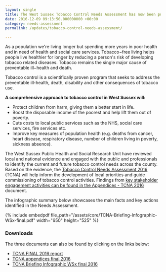 ```yaml
---
layout: single
title: The West Sussex Tobacco Control Needs Assessment has now been published
date: 2016-12-09 09:13:50.000000000 +00:00
category: needs-assessment
permalink: /updates/tobacco-control-needs-assessment/

---
```

As a population we're living longer but spending more years in poor health and in need of health and social care services. Tobacco−free living helps people live healthier for longer by reducing a person's risk of developing tobacco related diseases. Tobacco remains the single major cause of preventable ill−health and death.

Tobacco control is a scientifically proven program that seeks to address the preventable ill-health, death, disability and other consequences of tobacco use.

**A comprehensive approach to tobacco control in West Sussex will:**

+ Protect children from harm, giving them a better start in life.
+ Boost the disposable income of the poorest and help lift them out of poverty.
+ Cuts costs to local public services such as the NHS, social care services, fire services etc.
+ Improve key measures of population health (e.g. deaths from cancer, heart disease, respiratory disease, number of children living in poverty, sickness absence).

The West Sussex Public Health and Social Research Unit have reviewed local and national evidence and engaged with the public and professionals to identify the current and future tobacco control needs across the county. Based on the evidence, the [Tobacco Control Needs Assessment 2016](/assets/core/TCNA-FINAL-report.pdf) (TCNA) will help inform the development of local priorities and guide commissioning of tobacco control activities. Findings from [key stakeholder engagement activities can be found in the Appendices - TCNA 2016](/assets/core/TCNA-appendices-final.pdf) document.

The infographic summary below showcases the main facts and key actions identified in the Needs Assessment.

{% include embedpdf file_path="/assets/core/TCNA-Briefing-Infographic-WSx-final.pdf" width="650" height="525" %}

### Downloads

The three documents can also be found by clicking on the links below:

+ [TCNA FINAL 2016 report](/assets/core/TCNA-FINAL-report.pdf)
+ [TCNA appendices final 2016](/assets/core/TCNA-appendices-final.pdf)
+ [TCNA Briefing Infographic WSx final 2016](/assets/core/TCNA-Briefing-Infographic-WSx-final.pdf)
